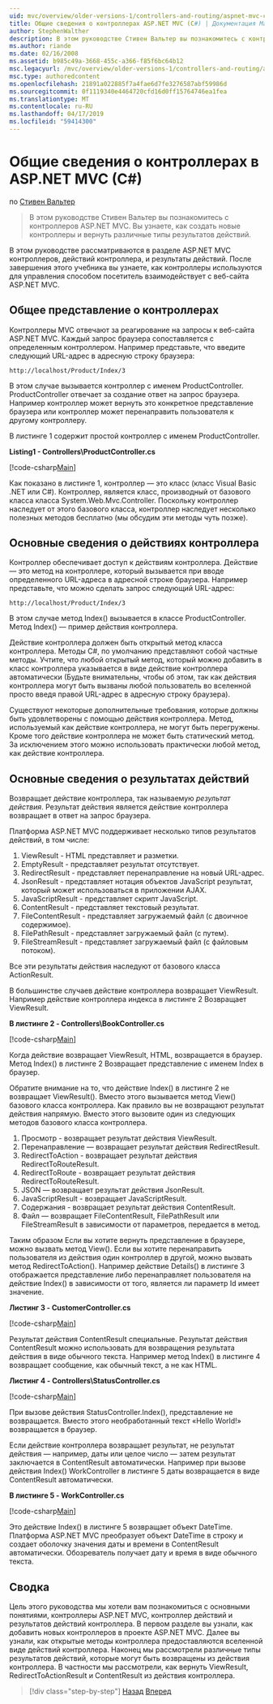 ```yaml
---
uid: mvc/overview/older-versions-1/controllers-and-routing/aspnet-mvc-controllers-overview-cs
title: Общие сведения о контроллерах ASP.NET MVC (C#) | Документация Майкрософт
author: StephenWalther
description: В этом руководстве Стивен Вальтер вы познакомитесь с контроллеров ASP.NET MVC. Вы узнаете, как создать новые контроллеры и вернуть различные виды res действие...
ms.author: riande
ms.date: 02/16/2008
ms.assetid: b985c49a-3668-455c-a366-f85f6bc64b12
msc.legacyurl: /mvc/overview/older-versions-1/controllers-and-routing/aspnet-mvc-controllers-overview-cs
msc.type: authoredcontent
ms.openlocfilehash: 21891a022885f7a4fae6d7fe3276587abf59986d
ms.sourcegitcommit: 0f1119340e4464720cfd16d0ff15764746ea1fea
ms.translationtype: MT
ms.contentlocale: ru-RU
ms.lasthandoff: 04/17/2019
ms.locfileid: "59414300"
---
```

# <a name="aspnet-mvc-controller-overview-c"></a>Общие сведения о контроллерах в ASP.NET MVC (C#)

по [Стивен Вальтер](https://github.com/StephenWalther)

> В этом руководстве Стивен Вальтер вы познакомитесь с контроллеров ASP.NET MVC. Вы узнаете, как создать новые контроллеры и вернуть различные типы результатов действий.


В этом руководстве рассматриваются в разделе ASP.NET MVC контроллеров, действий контроллера, и результаты действий. После завершения этого учебника вы узнаете, как контроллеры используются для управления способом посетитель взаимодействует с веб-сайта ASP.NET MVC.

## <a name="understanding-controllers"></a>Общее представление о контроллерах

Контроллеры MVC отвечают за реагирование на запросы к веб-сайта ASP.NET MVC. Каждый запрос браузера сопоставляется с определенным контроллером. Например представьте, что введите следующий URL-адрес в адресную строку браузера:

`http://localhost/Product/Index/3`

В этом случае вызывается контроллер с именем ProductController. ProductController отвечает за создание ответ на запрос браузера. Например контроллер может вернуть это конкретное представление браузера или контроллер может перенаправить пользователя к другому контроллеру.

В листинге 1 содержит простой контроллер с именем ProductController.

**Listing1 - Controllers\ProductController.cs**

[!code-csharp[Main](aspnet-mvc-controllers-overview-cs/samples/sample1.cs)]

Как показано в листинге 1, контроллер — это класс (класс Visual Basic .NET или C#). Контроллер, является класс, производный от базового класса класса System.Web.Mvc.Controller. Поскольку контроллер наследует от этого базового класса, контроллер наследует несколько полезных методов бесплатно (мы обсудим эти методы чуть позже).

## <a name="understanding-controller-actions"></a>Основные сведения о действиях контроллера

Контроллер обеспечивает доступ к действиям контроллера. Действие — это метод на контроллере, который вызывается при вводе определенного URL-адреса в адресной строке браузера. Например представьте, что можно сделать запрос следующий URL-адрес:

`http://localhost/Product/Index/3`

В этом случае метод Index() вызывается в классе ProductController. Метод Index() — пример действия контроллера.

Действие контроллера должен быть открытый метод класса контроллера. Методы C#, по умолчанию представляют собой частные методы. Учтите, что любой открытый метод, который можно добавить в класс контроллера указывается в виде действие контроллера автоматически (Будьте внимательны, чтобы об этом, так как действия контроллера могут быть вызваны любой пользователь во вселенной просто введя правой URL-адрес в адресную строку браузера).

Существуют некоторые дополнительные требования, которые должны быть удовлетворены с помощью действия контроллера. Метод, используемый как действие контроллера, не могут быть перегружены. Кроме того действие контроллера не может быть статический метод. За исключением этого можно использовать практически любой метод, как действие контроллера.

## <a name="understanding-action-results"></a>Основные сведения о результатах действий

Возвращает действие контроллера, так называемую *результат действия*. Результат действия является действие контроллера возвращает в ответ на запрос браузера.

Платформа ASP.NET MVC поддерживает несколько типов результатов действий, в том числе:

1. ViewResult - HTML представляет и разметки.
2. EmptyResult - представляет результат отсутствует.
3. RedirectResult - представляет перенаправление на новый URL-адрес.
4. JsonResult - представляет нотация объектов JavaScript результат, который может использоваться в приложении AJAX.
5. JavaScriptResult - представляет скрипт JavaScript.
6. ContentResult - представляет текстовый результат.
7. FileContentResult - представляет загружаемый файл (с двоичное содержимое).
8. FilePathResult - представляет загружаемый файл (с путем).
9. FileStreamResult - представляет загружаемый файл (с файловым потоком).

Все эти результаты действия наследуют от базового класса ActionResult.

В большинстве случаев действие контроллера возвращает ViewResult. Например действие контроллера индекса в листинге 2 Возвращает ViewResult.

**В листинге 2 - Controllers\BookController.cs**

[!code-csharp[Main](aspnet-mvc-controllers-overview-cs/samples/sample2.cs)]

Когда действие возвращает ViewResult, HTML, возвращается в браузер. Метод Index() в листинге 2 Возвращает представление с именем Index в браузер.

Обратите внимание на то, что действие Index() в листинге 2 не возвращает ViewResult(). Вместо этого вызывается метод View() базового класса контроллера. Как правило вы не возвращают результат действия напрямую. Вместо этого вызовите один из следующих методов базового класса контроллера.

1. Просмотр - возвращает результат действия ViewResult.
2. Перенаправление — возвращает результат действия RedirectResult.
3. RedirectToAction - возвращает результат действия RedirectToRouteResult.
4. RedirectToRoute - возвращает результат действия RedirectToRouteResult.
5. JSON — возвращает результат действия JsonResult.
6. JavaScriptResult - возвращает JavaScriptResult.
7. Содержания - возвращает результат действия ContentResult.
8. Файл — возвращает FileContentResult, FilePathResult или FileStreamResult в зависимости от параметров, передается в метод.

Таким образом Если вы хотите вернуть представление в браузере, можно вызвать метод View(). Если вы хотите перенаправить пользователя из действия один контроллер в другой, можно вызвать метод RedirectToAction(). Например действие Details() в листинге 3 отображается представление либо перенаправляет пользователя на действие Index() в зависимости от того, является ли параметр Id имеет значение.

**Листинг 3 - CustomerController.cs**

[!code-csharp[Main](aspnet-mvc-controllers-overview-cs/samples/sample3.cs)]

Результат действия ContentResult специальные. Результат действия ContentResult можно использовать для возвращения результата действия в виде обычного текста. Например метод Index() в листинге 4 возвращает сообщение, как обычный текст, а не как HTML.

**Листинг 4 - Controllers\StatusController.cs**

[!code-csharp[Main](aspnet-mvc-controllers-overview-cs/samples/sample4.cs)]

При вызове действия StatusController.Index(), представление не возвращается. Вместо этого необработанный текст «Hello World!» возвращается в браузер.

Если действие контроллера возвращает результат, не результат действия — например, даты или целое число — затем результат заключается в ContentResult автоматически. Например при вызове действия Index() WorkController в листинге 5 даты возвращается в виде ContentResult автоматически.

**В листинге 5 - WorkController.cs**

[!code-csharp[Main](aspnet-mvc-controllers-overview-cs/samples/sample5.cs)]

Это действие Index() в листинге 5 возвращает объект DateTime. Платформа ASP.NET MVC преобразует объект DateTime в строку и создает оболочку значения даты и времени в ContentResult автоматически. Обозреватель получает дату и время в виде обычного текста.

## <a name="summary"></a>Сводка

Цель этого руководства мы хотели вам познакомиться с основными понятиями, контроллеры ASP.NET MVC, контроллер действий и результатов действий контроллера. В первом разделе вы узнали, как добавить новых контроллеров в проекте ASP.NET MVC. Далее вы узнали, как открытые методы контроллера предоставляются вселенной виде действий контроллера. Наконец мы рассмотрели различные типы результатов действий, которые могут быть возвращены из действия контроллера. В частности мы рассмотрели, как вернуть ViewResult, RedirectToActionResult и ContentResult из действия контроллера.

> [!div class="step-by-step"]
> [Назад](creating-an-action-vb.md)
> [Вперед](creating-custom-routes-cs.md)
